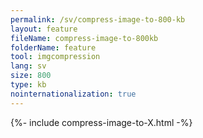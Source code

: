 ```yaml
---
permalink: /sv/compress-image-to-800-kb
layout: feature
fileName: compress-image-to-800kb
folderName: feature
tool: imgcompression
lang: sv
size: 800
type: kb
nointernationalization: true
---
```

{%- include compress-image-to-X.html -%}       
